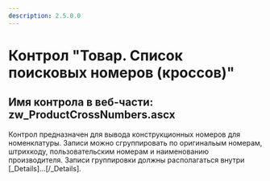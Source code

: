 ```yaml
---
description: 2.5.0.0
---
```


# Контрол "Товар. Список поисковых номеров \(кроссов\)"

## Имя контрола в веб-части: zw\_ProductCrossNumbers.ascx

Контрол предназначен для вывода конструкционных номеров для номенклатуры. Записи можно сгруппировать по оригинальым номерам, штрихкоду, пользовательским номерам и наименованию производителя. Записи группировки должны располагаться внутри \[\_Details\]...\[/\_Details\].

